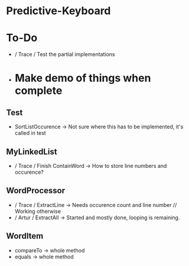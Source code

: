 # Predictive-Keyboard

# To-Do

* / Trace / Test the partial implementations
* # Make demo of things when complete

## Test

* SortListOccurence -> Not sure where this has to be implemented, it's called in test

## MyLinkedList

* / Trace / Finish ContainWord -> How to store line numbers and occurence?

## WordProcessor

* / Trace / ExtractLine -> Needs occurence count and line number // Working otherwise
* / Artur / ExtractAll -> Started and mostly done, looping is remaining.

## WordItem
* compareTo -> whole method
* equals -> whole method
